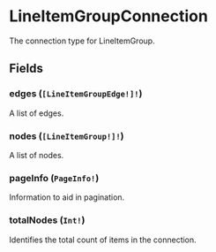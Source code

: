# LineItemGroupConnection

The connection type for LineItemGroup.

## Fields

### edges (`[LineItemGroupEdge!]!`)
A list of edges.

### nodes (`[LineItemGroup!]!`)
A list of nodes.

### pageInfo (`PageInfo!`)
Information to aid in pagination.

### totalNodes (`Int!`)
Identifies the total count of items in the connection.
